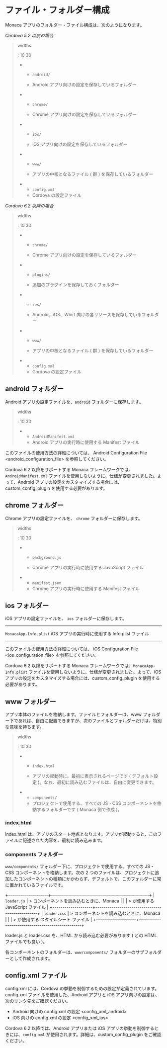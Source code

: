 ファイル・フォルダー構成
========================

Monaca アプリのフォルダー・ファイル構成は、次のようになります。

*Cordova 5.2 以前の場合*

> widths
>
> :   10 30
>
> -   -   `android/`
>
>     - Android アプリ向けの設定を保存しているフォルダー
> -   -   `chrome/`
>
>     - Chrome アプリ向けの設定を保存しているフォルダー
> -   -   `ios/`
>
>     - iOS アプリ向けの設定を保存しているフォルダー
> -   -   `www/`
>
>     - アプリの中核となるファイル ( 群 ) を保存しているフォルダー
> -   -   `config.xml`
>     -   Cordova の設定ファイル
>
*Cordova 6.2 以降の場合*

> widths
>
> :   10 30
>
> -   -   `chrome/`
>
>     - Chrome アプリ向けの設定を保存しているフォルダー
> -   -   `plugins/`
>
>     - 追加のプラグインを保存しておくフォルダー
> -   -   `res/`
>
>     - Android、iOS、Winrt 向けの各リソースを保存しているフォルダー
> -   -   `www/`
>
>     - アプリの中核となるファイル ( 群 ) を保存しているフォルダー
> -   -   `config.xml`
>     -   Cordova の設定ファイル
>
android フォルダー
------------------

Android アプリの設定ファイルを、`android` フォルダーに保存します。

> widths
>
> :   10 30
>
> -   -   `AndroidManifest.xml`
>     -   Android アプリの実行時に使用する Manifest ファイル
>
このファイルの使用方法の詳細については、
Android Configuration File  &lt;android\_configuration\_file&gt;
を参照してください。

<div class="admonition note">

Cordova 6.2 以降をサポートする Monaca
フレームワークでは、`AndroidManifest.xml`
ファイルを使用しないように、仕様が変更されました。よって、Android
アプリの設定をカスタマイズする場合には、custom\_config\_plugin
を使用する必要があります。

</div>

chrome フォルダー
-----------------

Chrome アプリの設定ファイルを、 `chrome` フォルダーに保存します。

> widths
>
> :   10 30
>
> -   -   `background.js`
>
>     - Chrome アプリの実行時に使用する JavaScript ファイル
> -   -   `manifest.json`
>     -   Chrome アプリの実行時に使用する Manifest ファイル
>
ios フォルダー
--------------

iOS アプリの設定ファイルを、 `ios` フォルダーに保存します。

  ---------------------------- -------------------------------------------
  `MonacaApp-Info.plist`       iOS アプリの実行時に使用する Info.plist
                               ファイル
  ---------------------------- -------------------------------------------

このファイルの使用方法の詳細については、
iOS Configuration File &lt;ios\_configuration\_file&gt;
を参照してください。

<div class="admonition note">

Cordova 6.2 以降をサポートする Monaca
フレームワークでは、`MonacaApp-Info.plist`
ファイルを使用しないように、仕様が変更されました。よって、iOS
アプリの設定をカスタマイズする場合には、custom\_config\_plugin
を使用する必要があります。

</div>

www フォルダー
--------------

アプリ本体のファイルを格納します。ファイルとフォルダーは、www
フォルダー下であれば、自由に配置できますが、次のファイルとフォルダーだけは、特別な意味を持ちます。

> widths
>
> :   10 30
>
> -   -   `index.html`
>
>     - アプリの起動時に、最初に表示されるページです ( デフォルト設定
>     )。なお、最初に読み込むファイルは、自由に変更できます。
> -   -   `components/`
>     -   プロジェクトで使用する、すべての JS・CSS
>         コンポーネントを格納するフォルダーです ( Monaca 側で作成 )。
>
### index.html

index.html
は、アプリのスタート地点となります。アプリが起動すると、このファイルに記述された内容を、最初に読み込みます。

### components フォルダー

`www/components/` フォルダー下に、プロジェクトで使用する、すべての
JS・CSS コンポーネントを格納します。次の 2
つのファイルは、プロジェクトに追加したコンポーネントの種類にかかわらず、デフォルトで、このフォルダーに常に置かれているファイルです。

+--------------------+-------------------------------------------------+
| `loader.js`        | > コンポーネントを読み込むときに、Monaca        |
|                    | > が使用する JavaScript ファイル                |
+--------------------+-------------------------------------------------+
| `loader.css`       | > コンポーネントを読み込むときに、Monaca        |
|                    | > が使用する スタイルシート ファイル            |
+--------------------+-------------------------------------------------+

loader.js と loader.css を、HTML から読み込む必要があります ( どの HTML
ファイルでも良い )。

各コンポーネントのフォルダーは、`www/components/`
フォルダーのサブフォルダーとして作成されます。

config.xml ファイル
-------------------

config.xml には、Cordova
の挙動を制御するための設定が定義されています。config.xml
ファイルを使用した、Android アプリと iOS
アプリ向けの設定は、次のリンク先をご確認ください。

-   Android 向けの config.xml の設定 &lt;config\_xml\_android&gt;
-   iOS 向けの config.xml の設定 &lt;config\_xml\_ios&gt;

<div class="admonition note">

Cordova 6.2 以降では、Android アプリまたは iOS
アプリの挙動を制御するときには、`config.xml`
が使用されます。詳細は、custom\_config\_plugin をご確認ください。

</div>
